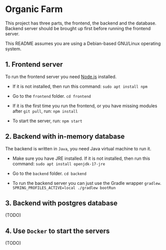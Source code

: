 # Organic Farm

This project has three parts, the frontend, the backend and the database. Backend server should be brought up first before running the frontend server.

This README assumes you are using a Debian-based GNU/Linux operating system.

## 1. Frontend server

To run the frontend server you need [Node.js](https://nodejs.org/en/) installed.

- If it is not installed, then run this command:
 `sudo apt install npm`

- Go to the `frontend` folder.
`cd frontend`

- If it is the first time you run the frontend, or you have missing modules after `git pull`, run:
`npm install`

- To start the server, run:
`npm start`

## 2. Backend with in-memory database

The backend is written in `Java`, you need Java virtual machine to run it.

- Make sure you have JRE installed. If it is not installed, then run this command:
 `sudo apt install openjdk-17-jre`

- Go to the `backend` folder.
`cd backend`

- To run the backend server you can just use the Gradle wrapper `gradlew`.
`SPRING_PROFILES_ACTIVE=local ./gradlew bootRun`

## 3. Backend with postgres database

(TODO)

## 4. Use `Docker` to start the servers

(TODO)
